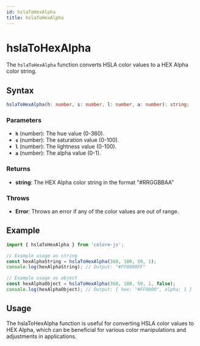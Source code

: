 ```yaml
---
id: hslaToHexAlpha
title: hslaToHexAlpha
---
```


# hslaToHexAlpha

The `hslaToHexAlpha` function converts HSLA color values to a HEX Alpha color string.

## Syntax

```typescript
hslaToHexAlpha(h: number, s: number, l: number, a: number): string;
```

### Parameters

- **`h`** (number): The hue value (0-360).
- **`s`** (number): The saturation value (0-100).
- **`l`** (number): The lightness value (0-100).
- **`a`** (number): The alpha value (0-1).

### Returns

- **string**: The HEX Alpha color string in the format "#RRGGBBAA"

### Throws

- **Error**: Throws an error if any of the color values are out of range.

## Example

```typescript
import { hslaToHexAlpha } from 'colore-js';

// Example usage as string
const hexAlphaString = hslaToHexAlpha(360, 100, 50, 1);
console.log(hexAlphaString); // Output: "#FF0000FF"

// Example usage as object
const hexAlphaObject = hslaToHexAlpha(360, 100, 50, 1, false);
console.log(hexAlphaObject); // Output: { hex: "#FF0000", alpha: 1 }
```

## Usage

The hslaToHexAlpha function is useful for converting HSLA color values to HEX Alpha, which can be beneficial for various color manipulations and adjustments in applications.
